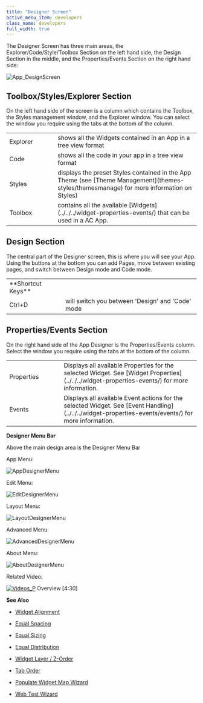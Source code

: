 ```yaml
---
title: "Designer Screen"
active_menu_item: developers
class_name: developers
full_width: true
---
```



The Designer Screen has three main areas, the Explorer/Code/Style/Toolbox Section on the left hand side, the Design Section in the middle, and the Properties/Events Section on the right hand side:

![App\_DesignScreen](/img/docs/app_designscreen.zoom55.png)

## Toolbox/Styles/Explorer Section

On the left hand side of the screen is a column which contains the Toolbox, the Styles management window, and the Explorer window. You can select the window you require using the tabs at the bottom of the column.

<table>
<tr>
<td width="132">
Explorer

</td>
<td width="28">
</td>
<td width="720">
shows all the Widgets contained in an App in a tree view format

</td>
</tr>
<tr>
<td width="132">
Code

</td>
<td width="28">
</td>
<td width="720">
shows all the code in your app in a tree view format

</td>
</tr>
<tr>
<td width="132">
Styles

</td>
<td width="28">
</td>
<td width="720">
displays the preset Styles contained in the App Theme (see [Theme Management](themes-styles/themesmanage) for more information on Styles)

</td>
</tr>
<tr>
<td width="132">
Toolbox

</td>
<td width="28">
</td>
<td width="720">
contains all the available [Widgets](../../../widget-properties-events/) that can be used in a AC App.

</td>
</tr>
</table>

## Design Section

The central part of the Designer screen, this is where you will see your App. Using the buttons at the bottom you can add Pages, move between existing pages, and switch between Design mode and Code mode.

<table>
<tr>
<td width="132">
**Shortcut Keys**

</td>
<td width="28">
</td>
<td width="720">
</td>
</tr>
<tr>
<td width="132">
Ctrl+D

</td>
<td width="28">
</td>
<td width="720">
will switch you between 'Design' and 'Code' mode

</td>
</tr>
</table>

## Properties/Events Section

On the right hand side of the App Designer is the Properties/Events column. Select the window you require using the tabs at the bottom of the column.

<table>
<tr>
<td width="136">
Properties

</td>
<td width="32">
</td>
<td width="712">
Displays all available Properties for the selected Widget. See [Widget Properties](../../../widget-properties-events/) for more information.

</td>
</tr>
<tr>
<td width="136">
Events

</td>
<td width="32">
</td>
<td width="712">
Displays all available Event actions for the selected Widget. See [Event Handling](../../../widget-properties-events/events/) for more information.

</td>
</tr>
</table>

**Designer Menu Bar**

Above the main design area is the Designer Menu Bar

App Menu:

![AppDesignerMenu](/img/docs/appdesignermenu.png)

Edit Menu:

![EditDesignerMenu](/img/docs/editdesignermenu.png)

Layout Menu:

![LayoutDesignerMenu](/img/docs/layoutdesignermenu.png)

Advanced Menu:

![AdvancedDesignerMenu](/img/docs/advanceddesignermenu.png)

About Menu:

![AboutDesignerMenu](/img/docs/aboutdesignermenu.png)

Related Video:

[![Videos\_P](/img/docs/videos_p.png)](http://www.youtube.com/v/pHaov7DW4kM?autoplay=1&hd=1&fs=1&showsearch=0&rel=0&) Overview [4:30]

**See Also**

 - [Widget Alignment](../editing-and-laying-out--reference/widget-alignment-distribution)

 - [Equal Spacing](../editing-and-laying-out--reference/equal-spacing)

 - [Equal Sizing](../editing-and-laying-out--reference/equal-sizing)

 - [Equal Distribution](../editing-and-laying-out--reference/equal-distribution)

 - [Widget Layer / Z-Order](../editing-and-laying-out--reference/layer--z-order)

 - [Tab Order](../editing-and-laying-out--reference/tab-order)

 - [Populate Widget Map Wizard](../../../scripting-apis/client-api/widget-data-state-manipulation/populatewidget/populatewidget-wizard)

 - [Web Test Wizard](../../../scripting-apis/client-api/soap-restful-ajax-calls/web-service-wizard)

